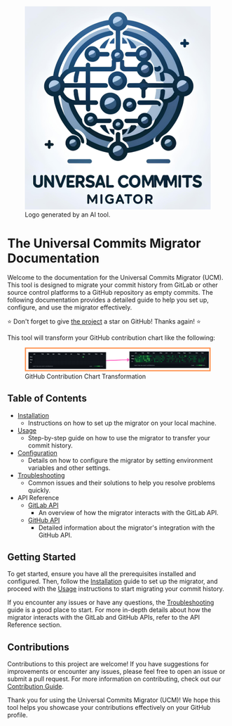 <link rel="stylesheet" href="assets/css/style.scss" />

<figure>
  <img class="thumbnail" src="assets/logo.jpg" alt="Universal Commits Migrator (UCM)">
  <figcaption class="image-caption">Logo generated by an AI tool.</figcaption>
</figure>

# The Universal Commits Migrator Documentation

Welcome to the documentation for the Universal Commits Migrator (UCM). This tool is designed to migrate your commit history from GitLab or other source control platforms to a GitHub repository as empty commits. The following documentation provides a detailed guide to help you set up, configure, and use the migrator effectively.

⭐ Don't forget to give [the project](https://github.com/AhmedRaafat14/universal-commits-migrator) a star on GitHub! Thanks again! ⭐

This tool will transform your GitHub contribution chart like the following:

<figure>
  <img class="image" src="assets/github-contribution-changes.png">
  <figcaption class="image-caption">GitHub Contribution Chart Transformation</figcaption>
</figure>

## Table of Contents

- [Installation](./installation/installation.md)
    - Instructions on how to set up the migrator on your local machine.
- [Usage](./usage/usage.md)
    - Step-by-step guide on how to use the migrator to transfer your commit history.
- [Configuration](./configuration/configuration.md)
    - Details on how to configure the migrator by setting environment variables and other settings.
- [Troubleshooting](./troubleshooting/troubleshooting.md)
    - Common issues and their solutions to help you resolve problems quickly.
- API Reference
    - [GitLab API](./api/gitlab/gitlab.md)
        - An overview of how the migrator interacts with the GitLab API.
    - [GitHub API](./api/github/github.md)
        - Detailed information about the migrator's integration with the GitHub API.

## Getting Started

To get started, ensure you have all the prerequisites installed and configured. Then, follow the [Installation](./installation/installation.md) guide to set up the migrator, and proceed with the [Usage](./usage/usage.md) instructions to start migrating your commit history.

If you encounter any issues or have any questions, the [Troubleshooting](./troubleshooting/troubleshooting.md) guide is a good place to start. For more in-depth details about how the migrator interacts with the GitLab and GitHub APIs, refer to the API Reference section.

## Contributions

Contributions to this project are welcome! If you have suggestions for improvements or encounter any issues, please feel free to open an issue or submit a pull request. For more information on contributing, check out our [Contribution Guide](./contributing/contributing.md).

Thank you for using the Universal Commits Migrator (UCM)! We hope this tool helps you showcase your contributions effectively on your GitHub profile.